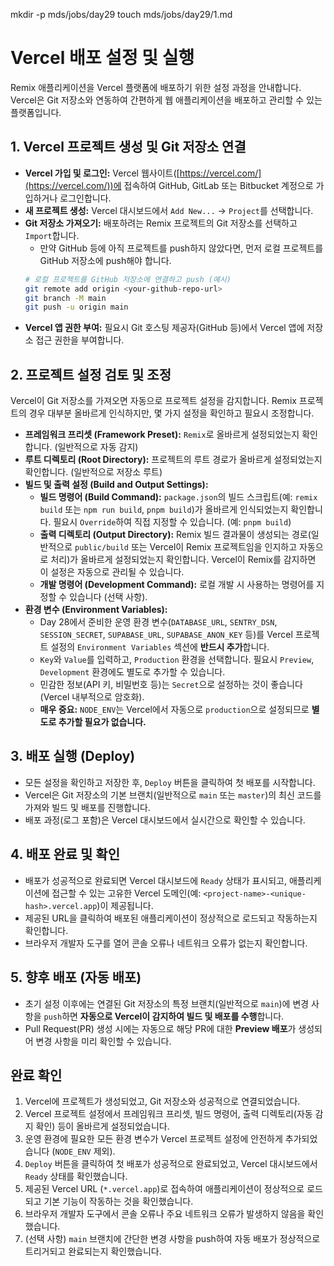 mkdir -p mds/jobs/day29
touch mds/jobs/day29/1.md

# Vercel 배포 설정 및 실행

Remix 애플리케이션을 Vercel 플랫폼에 배포하기 위한 설정 과정을 안내합니다. Vercel은 Git 저장소와 연동하여 간편하게 웹 애플리케이션을 배포하고 관리할 수 있는 플랫폼입니다.

## 1. Vercel 프로젝트 생성 및 Git 저장소 연결

-   **Vercel 가입 및 로그인:** Vercel 웹사이트([https://vercel.com/](https://vercel.com/))에 접속하여 GitHub, GitLab 또는 Bitbucket 계정으로 가입하거나 로그인합니다.
-   **새 프로젝트 생성:** Vercel 대시보드에서 `Add New...` -> `Project`를 선택합니다.
-   **Git 저장소 가져오기:** 배포하려는 Remix 프로젝트의 Git 저장소를 선택하고 `Import`합니다.
    -   만약 GitHub 등에 아직 프로젝트를 push하지 않았다면, 먼저 로컬 프로젝트를 GitHub 저장소에 push해야 합니다.
    ```bash
    # 로컬 프로젝트를 GitHub 저장소에 연결하고 push (예시)
    git remote add origin <your-github-repo-url>
    git branch -M main
    git push -u origin main
    ```
-   **Vercel 앱 권한 부여:** 필요시 Git 호스팅 제공자(GitHub 등)에서 Vercel 앱에 저장소 접근 권한을 부여합니다.

## 2. 프로젝트 설정 검토 및 조정

Vercel이 Git 저장소를 가져오면 자동으로 프로젝트 설정을 감지합니다. Remix 프로젝트의 경우 대부분 올바르게 인식하지만, 몇 가지 설정을 확인하고 필요시 조정합니다.

-   **프레임워크 프리셋 (Framework Preset):** `Remix`로 올바르게 설정되었는지 확인합니다. (일반적으로 자동 감지)
-   **루트 디렉토리 (Root Directory):** 프로젝트의 루트 경로가 올바르게 설정되었는지 확인합니다. (일반적으로 저장소 루트)
-   **빌드 및 출력 설정 (Build and Output Settings):**
    -   **빌드 명령어 (Build Command):** `package.json`의 빌드 스크립트(예: `remix build` 또는 `npm run build`, `pnpm build`)가 올바르게 인식되었는지 확인합니다. 필요시 `Override`하여 직접 지정할 수 있습니다. (예: `pnpm build`)
    -   **출력 디렉토리 (Output Directory):** Remix 빌드 결과물이 생성되는 경로(일반적으로 `public/build` 또는 Vercel이 Remix 프로젝트임을 인지하고 자동으로 처리)가 올바르게 설정되었는지 확인합니다. Vercel이 Remix를 감지하면 이 설정은 자동으로 관리될 수 있습니다.
    -   **개발 명령어 (Development Command):** 로컬 개발 시 사용하는 명령어를 지정할 수 있습니다 (선택 사항).
-   **환경 변수 (Environment Variables):**
    -   Day 28에서 준비한 운영 환경 변수(`DATABASE_URL`, `SENTRY_DSN`, `SESSION_SECRET`, `SUPABASE_URL`, `SUPABASE_ANON_KEY` 등)를 Vercel 프로젝트 설정의 `Environment Variables` 섹션에 **반드시 추가**합니다.
    -   `Key`와 `Value`를 입력하고, `Production` 환경을 선택합니다. 필요시 `Preview`, `Development` 환경에도 별도로 추가할 수 있습니다.
    -   민감한 정보(API 키, 비밀번호 등)는 `Secret`으로 설정하는 것이 좋습니다 (Vercel 내부적으로 암호화).
    -   **매우 중요:** `NODE_ENV`는 Vercel에서 자동으로 `production`으로 설정되므로 **별도로 추가할 필요가 없습니다.**

## 3. 배포 실행 (Deploy)

-   모든 설정을 확인하고 저장한 후, `Deploy` 버튼을 클릭하여 첫 배포를 시작합니다.
-   Vercel은 Git 저장소의 기본 브랜치(일반적으로 `main` 또는 `master`)의 최신 코드를 가져와 빌드 및 배포를 진행합니다.
-   배포 과정(로그 포함)은 Vercel 대시보드에서 실시간으로 확인할 수 있습니다.

## 4. 배포 완료 및 확인

-   배포가 성공적으로 완료되면 Vercel 대시보드에 `Ready` 상태가 표시되고, 애플리케이션에 접근할 수 있는 고유한 Vercel 도메인(예: `<project-name>-<unique-hash>.vercel.app`)이 제공됩니다.
-   제공된 URL을 클릭하여 배포된 애플리케이션이 정상적으로 로드되고 작동하는지 확인합니다.
-   브라우저 개발자 도구를 열어 콘솔 오류나 네트워크 오류가 없는지 확인합니다.

## 5. 향후 배포 (자동 배포)

-   초기 설정 이후에는 연결된 Git 저장소의 특정 브랜치(일반적으로 `main`)에 변경 사항을 `push`하면 **자동으로 Vercel이 감지하여 빌드 및 배포를 수행**합니다.
-   Pull Request(PR) 생성 시에는 자동으로 해당 PR에 대한 **Preview 배포**가 생성되어 변경 사항을 미리 확인할 수 있습니다.

## 완료 확인

1.  Vercel에 프로젝트가 생성되었고, Git 저장소와 성공적으로 연결되었습니다.
2.  Vercel 프로젝트 설정에서 프레임워크 프리셋, 빌드 명령어, 출력 디렉토리(자동 감지 확인) 등이 올바르게 설정되었습니다.
3.  운영 환경에 필요한 모든 환경 변수가 Vercel 프로젝트 설정에 안전하게 추가되었습니다 (`NODE_ENV` 제외).
4.  `Deploy` 버튼을 클릭하여 첫 배포가 성공적으로 완료되었고, Vercel 대시보드에서 `Ready` 상태를 확인했습니다.
5.  제공된 Vercel URL (`*.vercel.app`)로 접속하여 애플리케이션이 정상적으로 로드되고 기본 기능이 작동하는 것을 확인했습니다.
6.  브라우저 개발자 도구에서 콘솔 오류나 주요 네트워크 오류가 발생하지 않음을 확인했습니다.
7.  (선택 사항) `main` 브랜치에 간단한 변경 사항을 push하여 자동 배포가 정상적으로 트리거되고 완료되는지 확인했습니다. 